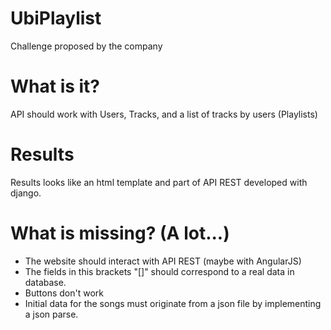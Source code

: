 # UbiPlaylist
Challenge proposed by the company

# What is it?
API should work with Users, Tracks, and a list of tracks by users (Playlists)

# Results
Results looks like an html template and part of API REST developed with django. 

# What is missing? (A lot...)
- The website should interact with API REST (maybe with AngularJS)
- The fields in this brackets "[]" should correspond to a real data in database.
- Buttons don't work
- Initial data for the songs must originate from a json file by implementing a json parse.
